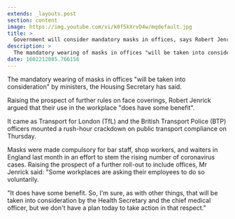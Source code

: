 ```yaml
--- 
extends: _layouts.post 
section: content 
image: https://img.youtube.com/vi/k0f5kXrvD4w/mqdefault.jpg 
title: > 
  Government will consider mandatory masks in offices, says Robert Jenrick 
description: > 
  The mandatory wearing of masks in offices "will be taken into consideration" by ministers, the Housing Secretary has said.Raising the prospect of further rules on face coverings, Robert Jenrick argued that their use in the workplace "does have some benefit".It came as Transport for London (TfL) and the British Transport Police (BTP) officers mounted a rush-hour crackdown on public transport compliance on Thursday.Masks were made compulsory for bar staff, shop workers, and waiters in England last month in an effort to stem the rising number of coronavirus cases.Raising the prospect of a further roll-out to include offices, Mr Jenrick said: "Some workplaces are asking their employees to do so voluntarily. 
date: 1602212085.766156 
--- 
```

The mandatory wearing of masks in offices "will be taken into consideration" by ministers, the Housing Secretary has said.

Raising the prospect of further rules on face coverings, Robert Jenrick argued that their use in the workplace "does have some benefit".

It came as Transport for London (TfL) and the British Transport Police (BTP) officers mounted a rush-hour crackdown on public transport compliance on Thursday.

Masks were made compulsory for bar staff, shop workers, and waiters in England last month in an effort to stem the rising number of coronavirus cases. Raising the prospect of a further roll-out to include offices, Mr Jenrick said: "Some workplaces are asking their employees to do so voluntarily.

"It does have some benefit. So, I'm sure, as with other things, that will be taken into consideration by the Health Secretary and the chief medical officer, but we don't have a plan today to take action in that respect."